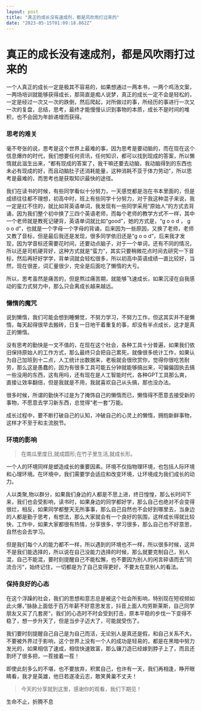 ```yaml
---
layout: post
title: "真正的成长没有速成剂，都是风吹雨打过来的"
date: "2023-05-15T01:09:18.862Z"
---
```

真正的成长没有速成剂，都是风吹雨打过来的
====================

一个人真正的成长一定是极其不容易的，如果想通过一两本书，一两个鸡汤文案，一两场培训就能够获得成长，那简直是痴人说梦，真正的成长一定不会是轻松的，一定是经过一次又一次的跌倒，然后爬起，对所做过的事，所经历的事进行一次又一次的复盘，总结，思考，最终才能慢慢认识到事物的本质，成长不是时间的堆积，也不会因为年龄递增而获得。

### 思考的难关

毫不夸张的说，思考是这个世界上最难的事，因为思考是要动脑的，而在现在这个信息爆炸的时代，我们想要任何资讯，任何知识，都可以找到现成的答案，所以懒惰就此滋生出来，“都有现成的答案了，我干嘛还要去动脑，我动脑得到的东西也未必有现成的好，而且动脑肚子还消耗能量，这种消耗不亚于体力劳动”，所以思考是最难的，而思考也是获取知识最快的途径。

我们在读书的时候，有些同学看似十分努力，一天感觉都是泡在书本里面的，但是成绩往往都不理想，初高中时，班上有些同学十分努力，对于我这种混子来说，我一定是扛不住的，就比如背英语单词，我发现有一些同学采用“原始人”的方式去背诵，因为我们整个初中换了三四个英语老师，而每个老师的教学方式不一样，其中一个老师就是教死记硬背，英语单词就比如“good”，她的方式是，“g o o d ， g o o d”，也就是一个字母一个字母的背诵，后来因为一些原因，又换了老师，老师又教了音标，但是最后我还是发现，很多同学依旧还是“g o o d”，后来我才发现，因为学音标还需要花时间，还要动点脑子，对于一个单词，还有不同的情况，所以还是司机硬背好，这种方式就是“蛮力”，其实只要稍微花点时间去研究一下音标，然后再好好学学，背单词就会轻松很多，所以初高中英语成绩一直比较好，当然，现在很差，词汇量很少，完全是后面吃了懒惰的大亏。

所以，思考虽然是痛苦的，但是熬过痛苦期，就能够飞速成长，如果沉浸在自我感动的蛮力式努力中，那么只会离成长越来越远。

### 懒惰的魔咒

说到懒惰，我们可能会想到睡懒觉，不努力学习，不努力工作，但这其实并不是懒惰，每天起得很早去搬砖，日复一日地干着重复的事，却没有半点成长，这才是真正的懒惰。

没有思考的勤快是一文不值的，在现在这个社会，各种工具十分普遍，如果我们依旧保持原始人的工作方式，那么最终只会把自己累死，就像很多统计工作，如果认为自己加班到十二点，人工统计出数据来，老板就会很欣赏你，觉得你很吃苦耐劳，那么这是愚蠢的，因为有很多工具可能五分钟就能够搞出来，可偏偏固执去搞一些没用的东西，这有用吗，还有现在是人工智能时代，各种GPT工具那么爽，直接让效率翻倍，但是我就是不用，我就喜欢自己从头搞，那也没办法。

很多时候，所谓的勤快不过是为了掩饰自己的懒惰而已，懒惰得不愿意去接受新的事物，不愿意去学习新东西，总觉得“老一套“万能。

成长过程中，要不断打破自己的认知，冲破自己的心灵上的懒惰，拥抱新鲜事物，这样才不至于和主流脱节。

### 环境的影响

> 在南瓜里度日,就成圆形;在竹子里生活,就成长形。

一个人的环境同样是塑造成长的重要因素。环境不仅指物理环境，也包括人际环境和心理环境。在环境中，我们需要学会适应和改变环境，让环境成为我们成长的动力。

人以类聚,物以群分，如果我们身边的人都是不思上进，终日惶惶，那么长时间下来，我们也会受影响，读书时，如果身边的同学都好学，那么自己也绝对不会变得很烂，相反，如果同学都整天无所事事，那么自己自然也不会好到哪里去，当身边的人都是勤于思考，有想法，那么大家就会有一个良好的氛围，这样成长得就比较快，工作中，如果大家都很有热情，分享很多，学习很多，那么自己也不好意思，自然也会去学习。

但是我们每个人的能力都不一样，所以遇到的环境也不一样，所以很多时候，这并不是我们能选择的，所以说在自己没能力选择的时候，那么就要克制自己，别人混，自己不能混，要时刻提醒自己不能松懈，也不要因为别人的闲言碎语而去”同流合污“，始终记住，一切都是为了自己变得更好，不要太在意别人的看法。

### 保持良好的心态

在这个浮躁的社会，我们的思想和意志总是被这个社会所影响，特别现在短视频如此火爆，”脉脉上面低于百万年薪不好意思发言，抖音上面人均劳斯莱斯，自己同学朋友又买了几套房“，我们的心态时不时会受到打击，原本平稳的步伐一下变得不稳了，想一步升天了，但是当步子迈大了，可能就受伤了。

我们要时刻提醒自己自己是为自己而活，无论别人是真还是假，和自己关系不大，不要被外界过于影响，这个世界上没有一个人的成功是轻易的，都是在黑暗中努力发光的，如果相信了速成，相信快速致富，那么镰刀造已经嫁到脖子上了，而且还割坏了很多把，一茬接着一茬！

即使此刻多么的不堪，也不要放弃，积累自己，也许有一天，我们再相逢，睁开眼睛看，我才是英雄，他日若遂凌云志，敢笑黄巢不丈夫！

> 今天的分享就到这里，感谢你的观看，我们下期见！

生命不止，折腾不息
